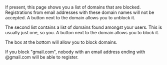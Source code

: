 If present, this page shows you a list of domains that are blocked. Registrations from email addresses with these domain names will not be accepted. A button next to the domain allows you to unblock it.

The second list contains a list of domains found amongst your users. This is usually just one, so you. A button next to the domain allows you to block it.

The box at the bottom will allow you to block domains.

If you block "gmail.com", nobody with an email address ending with @gmail.com will be able to register.